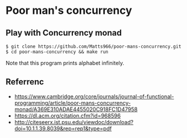 # Poor man's concurrency

## Play with Concurrency monad

```
$ git clone https://github.com/Matts966/poor-mans-concurrency.git
$ cd poor-mans-concurrency && make run
```

Note that this program prints alphabet infinitely.

## Referrenc

- https://www.cambridge.org/core/journals/journal-of-functional-programming/article/poor-mans-concurrency-monad/A369E310ADAE4455020C918FC1D47958
- https://dl.acm.org/citation.cfm?id=968596
- http://citeseerx.ist.psu.edu/viewdoc/download?doi=10.1.1.39.8039&rep=rep1&type=pdf
